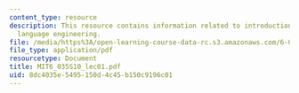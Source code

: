 ```yaml
---
content_type: resource
description: This resource contains information related to introduction to computer
  language engineering.
file: /media/https%3A/open-learning-course-data-rc.s3.amazonaws.com/6-035-computer-language-engineering-spring-2010/8dc4035e5495150d4c45b150c9196c01_MIT6_035S10_lec01.pdf
file_type: application/pdf
resourcetype: Document
title: MIT6_035S10_lec01.pdf
uid: 8dc4035e-5495-150d-4c45-b150c9196c01
---
```

